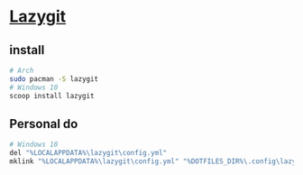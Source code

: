 # [Lazygit](https://github.com/jesseduffield/lazygit)

## install

```sh
# Arch
sudo pacman -S lazygit
# Windows 10
scoop install lazygit
```

## Personal do

```sh
# Windows 10
del "%LOCALAPPDATA%\lazygit\config.yml"
mklink "%LOCALAPPDATA%\lazygit\config.yml" "%DOTFILES_DIR%\.config\lazygit\config.yml"
```
